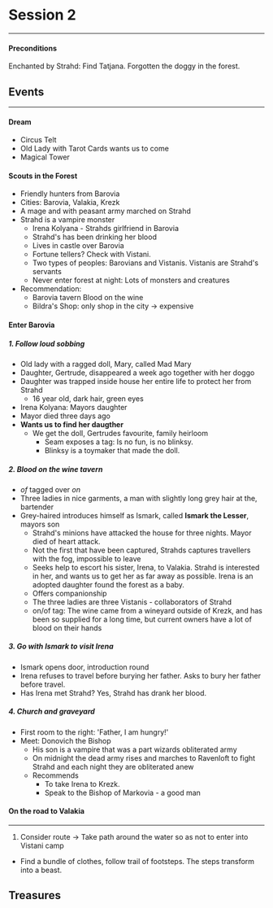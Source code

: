 # Session 2
---

#### Preconditions
Enchanted by Strahd: Find Tatjana.
Forgotten the doggy in the forest.

## Events
---

#### Dream

- Circus Telt
- Old Lady with Tarot Cards wants us to come
- Magical Tower

#### Scouts in the Forest

- Friendly hunters from Barovia
- Cities: Barovia, Valakia, Krezk
- A mage and with peasant army marched on Strahd
- Strahd is a vampire monster
  - Irena Kolyana - Strahds girlfriend in Barovia
  - Strahd's has been drinking her blood
  - Lives in castle over Barovia
  - Fortune tellers? Check with Vistani.
  - Two types of peoples: Barovians and Vistanis. Vistanis are Strahd's
    servants
  - Never enter forest at night: Lots of monsters and creatures
- Recommendation:
  - Barovia tavern Blood on the wine
  - Bildra's Shop: only shop in the city -> expensive

#### Enter Barovia

##### 1. Follow loud sobbing
- Old lady with a ragged doll, Mary, called Mad Mary
- Daughter, Gertrude, disappeared a week ago together with her doggo
- Daughter was trapped inside house her entire life to protect her from
  Strahd
  - 16 year old, dark hair, green eyes
- Irena Kolyana: Mayors daughter
- Mayor died three days ago
- **Wants us to find her daugther**
  - We get the doll, Gertrudes favourite, family heirloom
    - Seam exposes a tag: Is no fun, is no blinksy.
    - Blinksy is a toymaker that made the doll.

##### 2. Blood on the wine tavern
  - *of* tagged over *on*
  - Three ladies in nice garments, a man with slightly long grey hair at the,
    bartender
  - Grey-haired introduces himself as Ismark, called **Ismark the Lesser**,
    mayors son
    - Strahd's minions have attacked the house for three nights. Mayor died of
      heart attack.
    - Not the first that have been captured, Strahds captures travellers with
      the fog, impossible to leave
    - Seeks help to escort his sister, Irena, to Valakia. Strahd is interested
      in her, and wants us to get her as far away as possible. Irena is an
      adopted daughter found the forest as a baby.
    - Offers companionship
    - The three ladies are three Vistanis - collaborators of Strahd
    - on/of tag: The wine came from a wineyard outside of Krezk, and has been
      so supplied for a long time, but current owners have a lot of blood on
      their hands

##### 3. Go with Ismark to visit Irena
  - Ismark opens door, introduction round
  - Irena refuses to travel before burying her father. Asks to bury her father
    before travel.
  - Has Irena met Strahd? Yes, Strahd has drank her blood.


##### 4. Church and graveyard
  - First room to the right: 'Father, I am hungry!'
  - Meet: Donovich the Bishop
    -  His son is a vampire that was a part wizards obliterated army
    - On midnight the dead army rises and marches to Ravenloft to fight Strahd
      and each night they are obliterated anew
    - Recommends
      - To take Irena to Krezk.
      - Speak to the Bishop of Markovia - a good man

#### On the road to Valakia
---

1. Consider route -> Take path around the water so as not to enter into
   Vistani camp
- Find a bundle of clothes, follow trail of footsteps. The steps transform into
a beast.

## Treasures

